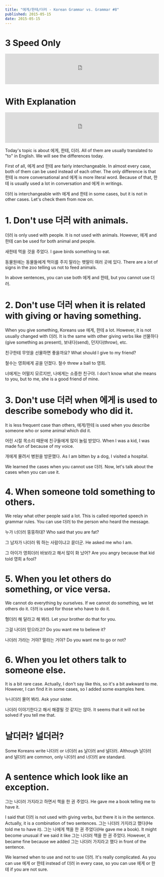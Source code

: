 ```yaml
---
title: "에게/한테/더러 - Korean Grammar vs. Grammar #8"
published: 2015-05-15
date: 2015-05-15
---
```


#  3 Speed Only

<iframe id="audio_iframe" src="https://www.podbean.com/media/player/m2kn8-560328?skin=7" width="100%" height="100" frameborder="0" scrolling="no"></iframe>

#  With Explanation

<iframe id="audio_iframe" src="https://www.podbean.com/media/player/ax5hd-56032a?skin=7" width="100%" height="100" frameborder="0" scrolling="no"></iframe>

Today's topic is about 에게, 한테, 더러. All of them are usually translated to "to" in English. We will see the differences today.

First of all, 에게 and 한테 are fairly interchangeable. In almost every case, both of them can be used instead of each other. The only difference is that 한테 is more conversational and 에게 is more literal word. Because of that, 한테 is usually used a lot in conversation and 에게 in writings.

더러 is interchangeable with 에게 and 한테 in some cases, but it is not in other cases. Let's check them from now on.

#  1. Don't use 더러 with animals.

더러 is only used with people. It is not used with animals. However, 에게 and 한테 can be used for both animal and people.

새한테 먹을 것을 주었다.
I gave birds something to eat.

동물원에는 동물들에게 먹이를 주지 말라는 팻말이 여러 곳에 있다.
There are a lot of signs in the zoo telling us not to feed animals.

In above sentences, you can use both 에게 and 한테, but you cannot use 더러.

#  2. Don't use 더러 when it is related with giving or having something.

When you give something, Koreans use 에게, 한테 a lot. However, it is not usually changed with 더러. It is the same with other giving verbs like 선물하다(give something as present), 보내다(send), 던지다(throw), etc.

친구한테 무엇을 선물하면 좋을까요?
What should I give to my friend?

철수는 영희에게 공을 던졌다.
철수 threw a ball to 영희.

너에게는 어떨지 모르지만, 나에게는 소중한 친구야.
I don't know what she means to you, but to me, she is a good friend of mine.

#  3. Don't use 더러 when 에게 is used to describe somebody who did it.

It is less frequent case than others, 에게/한테 is used when you describe someone who or some animal which did it.

어린 시절 목소리 때문에 친구들에게 많이 놀림 받았다.
When I was a kid, I was made fun of because of my voice.

개에게 물려서 병원을 방문했다.
As I am bitten by a dog, I visited a hospital.

We learned the cases when you cannot use 더러. Now, let's talk about the cases when you can use it.

#  4. When someone told something to others.

We relay what other people said a lot. This is called reported speech in grammar rules. You can use 더러 to the person who heard the message.

누가 너더러 뚱뚱하대?
Who said that you are fat?

그 남자가 나더러 뭐 하는 사람이냐고 묻더군.
He asked me who I am.

그 아이가 영희더러 바보라고 해서 많이 화 났어?
Are you angry because that kid told 영희 a fool?

#  5. When you let others do something, or vice versa.

We cannot do everything by ourselves. If we cannot do something, we let others do it. 더러 is used for those who have to do it.

형더러 해 달라고 해 봐라.
Let your brother do that for you.

그걸 나더러 믿으라고?
Do you want me to believe it?

나더러 가라는 거야? 말라는 거야?
Do you want me to go or not?

#  6. When you let others talk to someone else.

It is a bit rare case. Actually, I don't say like this, so it's a bit awkward to me. However, I can find it in some cases, so I added some examples here.

누나더러 물어 봐라.
Ask your sister.

나더러 이야기한다고 해서 해결될 것 같지는 않아.
It seems that it will not be solved if you tell me that.

#  날더러? 널더러?

Some Koreans write 나더러 or 너더러 as 날더러 and 널더러. Although 날더러 and 널더러 are common, only 나더러 and 너더러 are standard.

#  A sentence which look like an exception.

그는 나더러 가지라고 하면서 책을 한 권 주었다.
He gave me a book telling me to have it.

I said that 더러 is not used with giving verbs, but there it is in the sentence. Actually, it is a combination of two sentences. 그는 나더러 가지라고 했다(He told me to have it). 그는 나에게 책을 한 권 주었다(He gave me a book). It might become unusual if we said it like 그는 나더러 책을 한 권 주었다. However, it became fine because we added 그는 나더러 가지라고 했다 in front of the sentence.

We learned when to use and not to use 더러. It's really complicated. As you can use 에게 or 한테 instead of 더러 in every case, so you can use 에게 or 한테 if you are not sure.